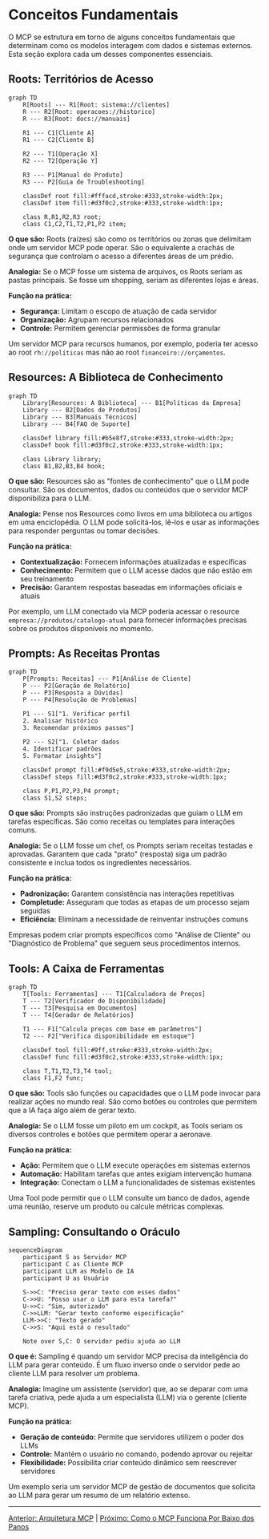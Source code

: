 # Conceitos Fundamentais

O MCP se estrutura em torno de alguns conceitos fundamentais que determinam como os modelos interagem com dados e sistemas externos. Esta seção explora cada um desses componentes essenciais.

## Roots: Territórios de Acesso

```mermaid
graph TD
    R[Roots] --- R1[Root: sistema://clientes]
    R --- R2[Root: operacoes://historico]
    R --- R3[Root: docs://manuais]
    
    R1 --- C1[Cliente A]
    R1 --- C2[Cliente B]
    
    R2 --- T1[Operação X]
    R2 --- T2[Operação Y]
    
    R3 --- P1[Manual do Produto]
    R3 --- P2[Guia de Troubleshooting]
    
    classDef root fill:#fffacd,stroke:#333,stroke-width:2px;
    classDef item fill:#d3f0c2,stroke:#333,stroke-width:1px;
    
    class R,R1,R2,R3 root;
    class C1,C2,T1,T2,P1,P2 item;
```

**O que são:** Roots (raízes) são como os territórios ou zonas que delimitam onde um servidor MCP pode operar. São o equivalente a crachás de segurança que controlam o acesso a diferentes áreas de um prédio.

**Analogia:** Se o MCP fosse um sistema de arquivos, os Roots seriam as pastas principais. Se fosse um shopping, seriam as diferentes lojas e áreas.

**Função na prática:**

- **Segurança:** Limitam o escopo de atuação de cada servidor
- **Organização:** Agrupam recursos relacionados
- **Controle:** Permitem gerenciar permissões de forma granular

Um servidor MCP para recursos humanos, por exemplo, poderia ter acesso ao root `rh://políticas` mas não ao root `financeiro://orçamentos`.

## Resources: A Biblioteca de Conhecimento

```mermaid
graph TD
    Library[Resources: A Biblioteca] --- B1[Políticas da Empresa]
    Library --- B2[Dados de Produtos]
    Library --- B3[Manuais Técnicos]
    Library --- B4[FAQ de Suporte]
    
    classDef library fill:#b5e8f7,stroke:#333,stroke-width:2px;
    classDef book fill:#d3f0c2,stroke:#333,stroke-width:1px;
    
    class Library library;
    class B1,B2,B3,B4 book;
```

**O que são:** Resources são as "fontes de conhecimento" que o LLM pode consultar. São os documentos, dados ou conteúdos que o servidor MCP disponibiliza para o LLM.

**Analogia:** Pense nos Resources como livros em uma biblioteca ou artigos em uma enciclopédia. O LLM pode solicitá-los, lê-los e usar as informações para responder perguntas ou tomar decisões.

**Função na prática:**

- **Contextualização:** Fornecem informações atualizadas e específicas
- **Conhecimento:** Permitem que o LLM acesse dados que não estão em seu treinamento
- **Precisão:** Garantem respostas baseadas em informações oficiais e atuais

Por exemplo, um LLM conectado via MCP poderia acessar o resource `empresa://produtos/catalogo-atual` para fornecer informações precisas sobre os produtos disponíveis no momento.

## Prompts: As Receitas Prontas

```mermaid
graph TD
    P[Prompts: Receitas] --- P1[Análise de Cliente]
    P --- P2[Geração de Relatório]
    P --- P3[Resposta a Dúvidas]
    P --- P4[Resolução de Problemas]
    
    P1 --- S1["1. Verificar perfil
    2. Analisar histórico
    3. Recomendar próximos passos"]
    
    P2 --- S2["1. Coletar dados
    4. Identificar padrões
    5. Formatar insights"]
    
    classDef prompt fill:#f9d5e5,stroke:#333,stroke-width:2px;
    classDef steps fill:#d3f0c2,stroke:#333,stroke-width:1px;
    
    class P,P1,P2,P3,P4 prompt;
    class S1,S2 steps;
```

**O que são:** Prompts são instruções padronizadas que guiam o LLM em tarefas específicas. São como receitas ou templates para interações comuns.

**Analogia:** Se o LLM fosse um chef, os Prompts seriam receitas testadas e aprovadas. Garantem que cada "prato" (resposta) siga um padrão consistente e inclua todos os ingredientes necessários.

**Função na prática:**

- **Padronização:** Garantem consistência nas interações repetitivas
- **Completude:** Asseguram que todas as etapas de um processo sejam seguidas
- **Eficiência:** Eliminam a necessidade de reinventar instruções comuns

Empresas podem criar prompts específicos como "Análise de Cliente" ou "Diagnóstico de Problema" que seguem seus procedimentos internos.

## Tools: A Caixa de Ferramentas

```mermaid
graph TD
    T[Tools: Ferramentas] --- T1[Calculadora de Preços]
    T --- T2[Verificador de Disponibilidade]
    T --- T3[Pesquisa em Documentos]
    T --- T4[Gerador de Relatórios]
    
    T1 --- F1["Calcula preços com base em parâmetros"]
    T2 --- F2["Verifica disponibilidade em estoque"]
    
    classDef tool fill:#9ff,stroke:#333,stroke-width:2px;
    classDef func fill:#d3f0c2,stroke:#333,stroke-width:1px;
    
    class T,T1,T2,T3,T4 tool;
    class F1,F2 func;
```

**O que são:** Tools são funções ou capacidades que o LLM pode invocar para realizar ações no mundo real. São como botões ou controles que permitem que a IA faça algo além de gerar texto.

**Analogia:** Se o LLM fosse um piloto em um cockpit, as Tools seriam os diversos controles e botões que permitem operar a aeronave.

**Função na prática:**

- **Ação:** Permitem que o LLM execute operações em sistemas externos
- **Automação:** Habilitam tarefas que antes exigiam intervenção humana
- **Integração:** Conectam o LLM a funcionalidades de sistemas existentes

Uma Tool pode permitir que o LLM consulte um banco de dados, agende uma reunião, reserve um produto ou calcule métricas complexas.

## Sampling: Consultando o Oráculo

```mermaid
sequenceDiagram
    participant S as Servidor MCP
    participant C as Cliente MCP
    participant LLM as Modelo de IA
    participant U as Usuário
    
    S->>C: "Preciso gerar texto com esses dados"
    C->>U: "Posso usar o LLM para esta tarefa?"
    U->>C: "Sim, autorizado"
    C->>LLM: "Gerar texto conforme especificação"
    LLM->>C: "Texto gerado"
    C->>S: "Aqui está o resultado"
    
    Note over S,C: O servidor pediu ajuda ao LLM
```

**O que é:** Sampling é quando um servidor MCP precisa da inteligência do LLM para gerar conteúdo. É um fluxo inverso onde o servidor pede ao cliente LLM para resolver um problema.

**Analogia:** Imagine um assistente (servidor) que, ao se deparar com uma tarefa criativa, pede ajuda a um especialista (LLM) via o gerente (cliente MCP).

**Função na prática:**

- **Geração de conteúdo:** Permite que servidores utilizem o poder dos LLMs
- **Controle:** Mantém o usuário no comando, podendo aprovar ou rejeitar
- **Flexibilidade:** Possibilita criar conteúdo dinâmico sem reescrever servidores

Um exemplo seria um servidor MCP de gestão de documentos que solicita ao LLM para gerar um resumo de um relatório extenso.

---

[Anterior: Arquitetura MCP](04-mcp-arquitetura-mcp.md) | [Próximo: Como o MCP Funciona Por Baixo dos Panos](06-mcp-funcionamento-interno.md) 